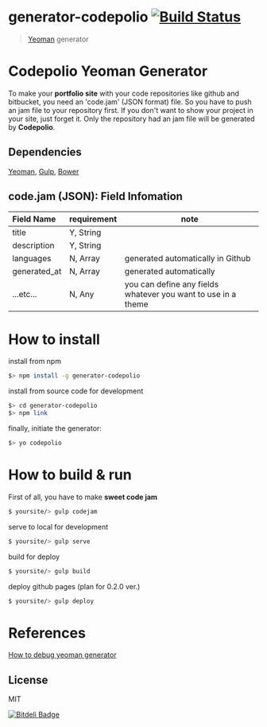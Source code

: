 # generator-codepolio [![Build Status](https://secure.travis-ci.org/miconblog/generator-codepolio.png?branch=master)](https://travis-ci.org/miconblog/generator-codepolio)

> [Yeoman](http://yeoman.io) generator

# Codepolio Yeoman Generator
To make your **portfolio site** with your code repositories like github and bitbucket, you need an 'code.jam' (JSON format) file. So you have to push an jam file to your repository first. If you don't want to show your project in your site, just forget it. Only the repository had an jam file will be generated by **Codepolio**.

## Dependencies
[Yeoman](http://yeoman.io), [Gulp](http://gulpjs.com/), [Bower](http://bower.io/)

## code.jam (JSON): Field Infomation
| Field Name   | requirement | note |
| :----------- | ----------- | ---- |
| title        | Y, String   |  |
| description  | Y, String   |  |
| languages    | N, Array    | generated automatically in Github |
| generated_at | N, Array    | generated automatically |
| ...etc...    | N, Any      | you can define any fields whatever you want to use in a theme |


# How to install

install from npm
```bash
$> npm install -g generator-codepolio
```

install from source code for development
```bash
$> cd generator-codepolio
$> npm link
```

finally, initiate the generator:
```bash
$> yo codepolio
```

# How to build & run 
First of all, you have to make **sweet code jam**
```bash
$ yoursite/> gulp codejam
```

serve to local for development
```bash
$ yoursite/> gulp serve
```

build for deploy 
```bash
$ yoursite/> gulp build
```

deploy github pages (plan for 0.2.0 ver.)
```bash
$ yoursite/> gulp deploy
```

# References
[How to debug yeoman generator](http://techblog.dorogin.com/2014/04/how-to-debug-yeoman-generator.html)


## License

MIT

[![Bitdeli Badge](https://d2weczhvl823v0.cloudfront.net/miconblog/generator-codepolio/trend.png)](https://bitdeli.com/free "Bitdeli Badge")

